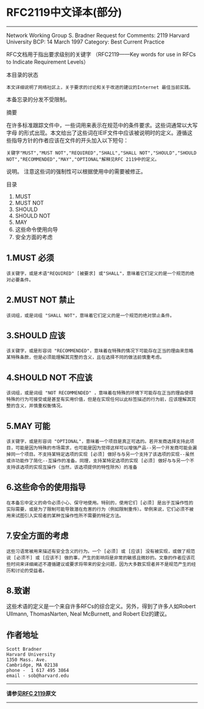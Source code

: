 # RFC2119中文译本(部分)

----------------------------------------------------------------------------------- 
Network Working Group                                         S. Bradner
Request for Comments: 2119                            Harvard University
BCP: 14                                                       March 1997
Category: Best Current Practice

RFC文档用于指出要求级别的关键字
（RFC2119——Key words for use in RFCs to Indicate Requirement Levels）

本目录的状态
    
    本文详细说明了网络社区上，关于要求的讨论和关于改进的建议的Internet 最佳当前实践。
本备忘录的分发不受限制。

摘要
    
在许多标准跟踪文件中，一些词用来表示在规范中的条件要求。这些词通常以大写字母
的形式出现。本文给出了这些词在IEIF文件中应该被说明时的定义。遵循这些指导方针的作者应该在文件的开头加入以下短句：
    
    关键字"MUST","MUST NOT","REQUIRED","SHALL","SHALL NOT","SHOULD","SHOULD NOT","RECOMMENDED","MAY","OPTIONAL"解释见RFC 2119中的定义。

说明。
    注意这些词的强制性可以根据使用中的需要被修正。

目录

1. MUST   
2. MUST NOT  
3. SHOULD   
4. SHOULD NOT   
5. MAY   
6. 这些命令使用向导   
7. 安全方面的考虑   

## 1.MUST 必须

    该关键字，或是术语"REQUIRED" [被要求] 或"SHALL"，意味着它们定义的是一个规范的绝对必要条件。

## 2.MUST NOT 禁止

    该词组，或是词组 "SHALL NOT"，意味着它们定义的是一个规范的绝对禁止条件。

## 3.SHOULD 应该

    该关键字，或是形容词 "RECOMMENDED"，意味着在特殊的情况下可能存在正当的理由来忽略某特殊条款，但是必须能理解其完整的含义，且在选择不同的做法前慎重考虑。

## 4.SHOULD NOT 不应该

    该词组，或是词组 "NOT RECOMMENDED" ，意味着在特殊的环境下可能存在正当的理由使得特殊的行为可接受或是甚至有实用价值，但是在实现任何以此标签描述的行为前，应该理解其完整的含义，并慎重权衡情况。

## 5.MAY 可能

    该关键字，或是形容词 "OPTIONAL"，意味着一个项目是真正可选的。若开发商选择支持此项目，可能是因为特殊的市场需求，也可能是因为觉得这样可以增强产品--另一个开发商可能会漏掉同一个项目。不支持某特定选项的实现 [必须] 做好与与另一个支持了该选项的实现--虽然或许功能作了简化--互操作的准备。同理，支持某特定选项的实现 [必须] 做好与与另一个不支持该选项的实现互操作（当然，该选项提供的特性除外）的准备

## 6.这些命令的使用指导

    在本备忘中定义的命令必须小心、保守地使用。特别的，使用它们 [必须] 是出于互操作性的实际需要，或是为了限制可能导致潜在危害的行为（例如限制重传）。举例来说，它们必须不被用来试图引入实现者的某种互操作性所不需要的特定方法。

## 7.安全方面的考虑

    这些习语常被用来描述有安全含义的行为。一个 [必须] 或 [应该] 没有被实现，或做了规范说 [必须不] 或 [应该不] 做的事，产生的影响将是非常的敏感且微妙的。文章的作者应该花些时间来详细阐述不遵循建议或要求将带来的安全问题，因为大多数实现者并不是规范产生的经历和讨论的受益者。

## 8.致谢   

这些术语的定义是一个来自许多RFCs的综合定义。另外，得到了许多人如Robert Ullmann, ThomasNarten, Neal McBurnett, and Robert Elz的建议。

## 作者地址       
```
Scott Bradner       
Harvard University       
1350 Mass. Ave.
Cambridge, MA 02138       
phone -  1 617 495 3864
email - sob@harvard.edu
```
***
**请参见[RFC 2119](http://tools.ietf.org/html/rfc2119)原文**
***